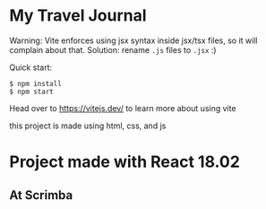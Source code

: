 # My Travel Journal

Warning: Vite enforces using jsx syntax inside jsx/tsx files, so it will complain about that. Solution: rename `.js` files to `.jsx` :)

Quick start:

```
$ npm install
$ npm start
````

Head over to https://vitejs.dev/ to learn more about using vite

this project is made using html, css, and js

# Project made with React 18.02 
## At Scrimba
